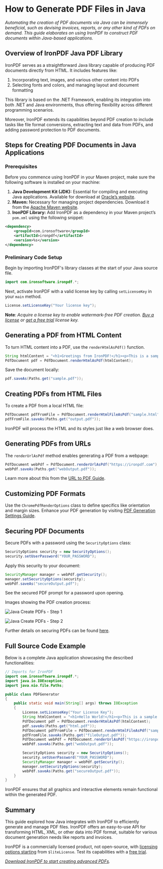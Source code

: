 # How to Generate PDF Files in Java

*Automating the creation of PDF documents via Java can be immensely beneficial, such as devising invoices, reports, or any other kind of PDFs on demand. This guide elaborates on using IronPDF to construct PDF documents within Java-based applications.*

## Overview of IronPDF Java PDF Library

IronPDF serves as a straightforward Java library capable of producing PDF documents directly from HTML. It includes features like:

1. Incorporating text, images, and various other content into PDFs
2. Selecting fonts and colors, and managing layout and document formatting

This library is based on the .NET Framework, enabling its integration into both .NET and Java environments, thus offering flexibility across different programming scenarios.

Moreover, IronPDF extends its capabilities beyond PDF creation to include tasks like file format conversions, extracting text and data from PDFs, and adding password protection to PDF documents.

## Steps for Creating PDF Documents in Java Applications

### Prerequisites

Before you commence using IronPDF in your Maven project, make sure the following software is installed on your machine:

1. **Java Development Kit (JDK):** Essential for compiling and executing Java applications. Available for download at [Oracle’s website](https://www.oracle.com/java/technologies/javase-downloads.html).
2. **Maven:** Necessary for managing project dependencies. Download it from the [Apache Maven website](https://maven.apache.org/download.cgi).
3. **IronPDF Library:** Add IronPDF as a dependency in your Maven project’s `pom.xml` using the following snippet:

```xml
<dependency>
    <groupId>com.ironsoftware</groupId>
    <artifactId>ironpdf</artifactId>
    <version>%s</version>
</dependency>
```

### Preliminary Code Setup

Begin by importing IronPDF's library classes at the start of your Java source file.

```java
import com.ironsoftware.ironpdf.*;
```

Next, activate IronPDF with a valid license key by calling `setLicenseKey` in your `main` method.

```java
License.setLicenseKey("Your license key");
```

**Note**: *Acquire a license key to enable watermark-free PDF creation. [Buy a license](https://ironsoftware.com/java/licensing/) or [get a free trial](https://ironsoftware.com/java/licensing/#trial-license) license key.*

## Generating a PDF from HTML Content

To turn HTML content into a PDF, use the `renderHtmlAsPdf()` function.

```java
String htmlContent = "<h1>Greetings from IronPDF!</h1><p>This is a sample HTML snippet.</p>";
PdfDocument pdf = PdfDocument.renderHtmlAsPdf(htmlContent);
```

Save the document locally:

```java
pdf.saveAs(Paths.get("sample.pdf"));
```

## Creating PDFs from HTML Files

To create a PDF from a local HTML file:

```java
PdfDocument pdfFromFile = PdfDocument.renderHtmlFileAsPdf("sample.html");
pdfFromFile.saveAs(Paths.get("output.pdf"));
```

IronPDF will process the HTML and its styles just like a web browser does.

## Generating PDFs from URLs

The `renderUrlAsPdf` method enables generating a PDF from a webpage:

```java
PdfDocument webPdf = PdfDocument.renderUrlAsPdf("https://ironpdf.com");
webPdf.saveAs(Paths.get("webOutput.pdf"));
```

Learn more about this from the [URL to PDF Guide](https://ironpdf.com/java/examples/converting-a-url-to-a-pdf/).

## Customizing PDF Formats

Use the `ChromePdfRenderOptions` class to define specifics like orientation and margin sizes. Enhance your PDF generation by visiting [PDF Generation Settings Guide](https://ironpdf.com/java/examples/pdf-generation-settings/).

## Securing PDF Documents

Secure PDFs with a password using the `SecurityOptions` class:

```java
SecurityOptions security = new SecurityOptions();
security.setUserPassword("YOUR_PASSWORD");
```

Apply this security to your document:

```java
SecurityManager manager = webPdf.getSecurity();
manager.setSecurityOptions(security);
webPdf.saveAs("secureOutput.pdf");
```

See the secured PDF prompt for a password upon opening.

Images showing the PDF creation process:

![Java Create PDFs - Step 1](https://ironpdf.com/static-assets/ironpdf-java/howto/java-create-pdf/java-create-pdf-1.webp)

![Java Create PDFs - Step 2](https://ironpdf.com/static-assets/ironpdf-java/howto/java-create-pdf/java-create-pdf-2.webp)

Further details on securing PDFs can be found [here](https://ironpdf.com/java/examples/security-and-metadata/).

## Full Source Code Example

Below is a complete Java application showcasing the described functionalities:

```java
// Imports for IronPDF
import com.ironsoftware.ironpdf.*;
import java.io.IOException;
import java.nio.file.Paths; 

public class PDFGenerator
{
    public static void main(String[] args) throws IOException
    {
        License.setLicenseKey("Your License Key");
        String htmlContent = "<h1>Hello World!</h1><p>This is a sample HTML snippet.</p>";
        PdfDocument pdf = PdfDocument.renderHtmlAsPdf(htmlContent);
        pdf.saveAs(Paths.get("html.pdf"));
        PdfDocument pdfFromFile = PdfDocument.renderHtmlFileAsPdf("sample.html");
        pdfFromFile.saveAs(Paths.get("fileOutput.pdf"));
        PdfDocument webPdf = PdfDocument.renderUrlAsPdf("https://ironpdf.com");
        webPdf.saveAs(Paths.get("webOutput.pdf"));

        SecurityOptions security = new SecurityOptions();
        security.setUserPassword("YOUR_PASSWORD");
        SecurityManager manager = webPdf.getSecurity();
        manager.setSecurityOptions(security);       
        webPdf.saveAs(Paths.get("secureOutput.pdf"));
    }
}
```

IronPDF ensures that all graphics and interactive elements remain functional within the generated PDF.

## Summary

This guide explored how Java integrates with IronPDF to efficiently generate and manage PDF files. IronPDF offers an easy-to-use API for transforming HTML, XML, or other data into PDF format, suitable for various document generation needs like reports and invoices.

IronPDF is a commercially licensed product, not open-source, with [licensing options starting](https://ironsoftware.com/java/licensing/) from `$liteLicense`. Test its capabilities with a [free trial](https://ironsoftware.com/java/licensing/#trial-license).

*[Download IronPDF to start creating advanced PDFs](https://ironpdf.com/java/how-to/java-create-pdf-tutorial/).*